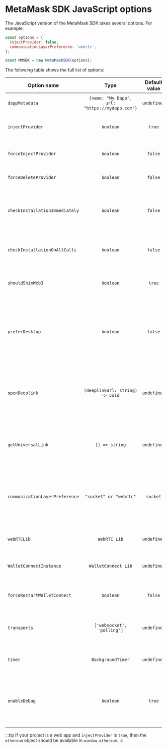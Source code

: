 # MetaMask SDK JavaScript options

The JavaScript version of the MetaMask SDK takes several options.
For example:

```javascript
const options = {
  injectProvider: false,
  communicationLayerPreference: 'webrtc',
};

const MMSDK = new MetaMaskSDK(options);
```

The following table shows the full list of options:

| Option name                    |                      Type                      | Default value | Description                                                                                                                                                                                                                                |
| ------------------------------ | :--------------------------------------------: | :-----------: | ------------------------------------------------------------------------------------------------------------------------------------------------------------------------------------------------------------------------------------------ |
| `dappMetadata`                 | `{name: "My Dapp", url: "https://mydapp.com"}` |  `undefined`  | Only required for non-web dapps (for example, React Native and Unity).                                                                                                                                                                     |
| `injectProvider`               |                   `boolean`                    |    `true`     | Doesn't inject in NodeJS or React Native since the window object is unavailable.                                                                                                                                                           |
| `forceInjectProvider`          |                   `boolean`                    |    `false`    | Forces injection even if another provider is already present on the window object.                                                                                                                                                         |
| `forceDeleteProvider`          |                   `boolean`                    |    `false`    | Forces deletion of a provider that exists on a window.                                                                                                                                                                                     |
| `checkInstallationImmediately` |                   `boolean`                    |    `false`    | The SDK checks if MetaMask is installed when a call to `eth_requestAccounts` is made. When `true`, it checks before any call is made.                                                                                                      |
| `checkInstallationOnAllCalls`  |                   `boolean`                    |    `false`    | Normally checked when a call to `eth_requestAccounts` is made. When `true`, it checks on all calls.                                                                                                                                        |
| `shouldShimWeb3`               |                   `boolean`                    |    `true`     | Set as `true` if `window.web3` should be shimmed for legacy compatibility purposes. See [more information](../how-to/migrate-api.md#replace-windowweb3)                                                                                    |
| `preferDesktop`                |                   `boolean`                    |    `false`    | For a web dapp running on a desktop browser without a MetaMask extension, the SDK gives the option to connect with a MetaMask Mobile wallet via a QR code. When `true`, the SDK guides the user to install the MetaMask extension instead. |
| `openDeeplink`                 |        `(deeplinkUrl: string) => void`         |  `undefined`  | Platforms open deeplinks differently. For example, web: `window.open` versus React Native: `Linking.open`. This function retrieves the deeplink URL and allows developers to customize how it opens.                                       |
| `getUniversalLink`             |                 `() => string`                 |  `undefined`  | Get the universal link that is presented on the QR Code (web) and deeplinks (mobile). This makes it easier to enable users to connect with backend code.                                                                                   |
| `communicationLayerPreference` |             `"socket" or "webrtc"`             |   `socket`    | Defines the communication library that the dapp and MetaMask wallet use to communicate with each other. Waku or another similar decentralized communication layer solution coming soon.                                                    |
| `webRTCLib`                    |                  `WebRTC Lib`                  |  `undefined`  | Not installed on the SDK by default. Check the React Native section to see how to install it.                                                                                                                                              |
| `WalletConnectInstance`        |              `WalletConnect Lib`               |  `undefined`  | Another way of connecting a dapp to MetaMask. Not installed by default. Check [here](https://docs.walletconnect.com/) on how to install it.                                                                                                |
| `forceRestartWalletConnect`    |                   `boolean`                    |    `false`    | Set `forceRestartWalletConnect` to `true` to kill the previous WalletConnect session and start another one.                                                                                                                                |
| `transports`                   |           `['websocket', 'polling']`           |  `undefined`  | Used to set the preference on socket.io transports to 'use'. Check the socket.io [documentation](https://socket.io/docs/v4/) for more details.                                                                                             |
| `timer`                        |               `BackgroundTimer`                |  `undefined`  | Used by React Native apps to keep the app alive while in the background using `react-native-background-timer`                                                                                                                              |
| `enableDebug`                  |                   `boolean`                    |    `true`     | Enables/disables the sending of debugging information to the `socket.io` server. The default is `true` for the beta version of the SDK. The default is `false` in production versions.                                                     |

:::tip
If your project is a web app and `injectProvider` is `true`, then the `ethereum` object should be
available in `window.ethereum`.
:::






